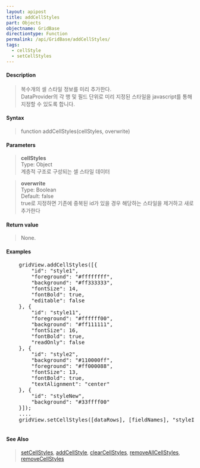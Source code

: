 ```yaml
---
layout: apipost
title: addCellStyles
part: Objects
objectname: GridBase
directiontype: Function
permalink: /api/GridBase/addCellStyles/
tags:
  - cellStyle
  - setCellStyles
---
```



#### Description

> 복수개의 셀 스타일 정보를 미리 추가한다.  
> DataProvider의 각 행 및 필드 단위로 미리 지정된 스타일을 javascript를 통해 지정할 수 있도록 합니다.  

#### Syntax

> function addCellStyles(cellStyles, overwrite)  

#### Parameters

> **cellStyles**  
> Type: Object  
> 계층적 구조로 구성되는 셀 스타일 데이터  

> **overwrite**  
> Type: Boolean  
> Default: false  
> true로 지정하면 기존에 중복된 id가 있을 경우 해당하는 스타일을 제거하고 새로 추가한다  

#### Return value

> None.  

#### Examples 

<pre class="prettyprint">
    gridView.addCellStyles([{
        "id": "style1",
        "foreground": "#ffffffff",
        "background": "#ff333333",
        "fontSize": 14,
        "fontBold": true,
        "editable": false
    }, {
        "id": "style11",
        "foreground": "#ffffff00",
        "background": "#ff111111",
        "fontSize": 16,
        "fontBold": true,
        "readOnly": false
    }, {
        "id": "style2",
        "background": "#110000ff",
        "foreground": "#ff000088",
        "fontSize": 13,
        "fontBold": true,
        "textAlignment": "center"
    }, {
        "id": "styleNew",
        "background": "#33ffff00"
    }]);
    ....
    gridView.setCellStyles([dataRows], [fieldNames], "styleId");
    
</pre>

#### See Also
> [setCellStyles](/api/GridBase/setCellStyles), [addCellStyle](/api/GridBase/addCellStyle), [clearCellStyles](/api/GridBase/clearCellStyles), [removeAllCellStyles](/api/GridBase/removeAllCellStyles), [removeCellStyles](/api/GridBase/removeCellStyles) 